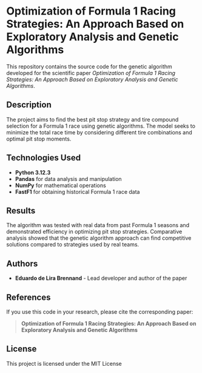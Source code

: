 # Optimization of Formula 1 Racing Strategies: An Approach Based on Exploratory Analysis and Genetic Algorithms

This repository contains the source code for the genetic algorithm developed for the scientific paper *Optimization of Formula 1 Racing Strategies: An Approach Based on Exploratory Analysis and Genetic Algorithms*.

## Description

The project aims to find the best pit stop strategy and tire compound selection for a Formula 1 race using genetic algorithms. The model seeks to minimize the total race time by considering different tire combinations and optimal pit stop moments.

## Technologies Used

- **Python 3.12.3**
- **Pandas** for data analysis and manipulation
- **NumPy** for mathematical operations
- **FastF1** for obtaining historical Formula 1 race data

## Results

The algorithm was tested with real data from past Formula 1 seasons and demonstrated efficiency in optimizing pit stop strategies. Comparative analysis showed that the genetic algorithm approach can find competitive solutions compared to strategies used by real teams.

## Authors

- **Eduardo de Lira Brennand** - Lead developer and author of the paper

## References

If you use this code in your research, please cite the corresponding paper:

> **Optimization of Formula 1 Racing Strategies: An Approach Based on Exploratory Analysis and Genetic Algorithms**

## License

This project is licensed under the MIT License
